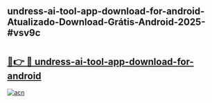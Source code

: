 ## undress-ai-tool-app-download-for-android-Atualizado-Download-Grátis-Android-2025-#vsv9c

# <h2><a href="https://ainizakaria.my?title=undress-ai-tool-app-download-for-android&ref=20M">🔗👉 🔴 undress-ai-tool-app-download-for-android</a></h2>

[![acn](https://github.com/user-attachments/assets/0f9c940e-d8b0-45ae-aac7-cd30a18b3e1c)](https://ainizakaria.my?title=undress-ai-tool-app-download-for-android&ref=20M)

